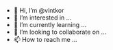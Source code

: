 - 👋 Hi, I’m @vintkor
- 👀 I’m interested in ...
- 🌱 I’m currently learning ...
- 💞️ I’m looking to collaborate on ...
- 📫 How to reach me ...

<!---
vintkor/vintkor is a ✨ special ✨ repository because its `README.md` (this file) appears on your GitHub profile.
You can click the Preview link to take a look at your changes.
--->
